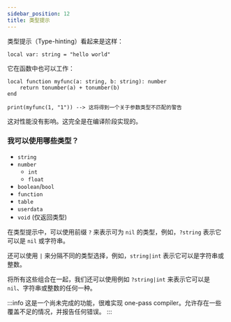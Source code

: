 ```yaml
---
sidebar_position: 12
title: 类型提示
---
```

类型提示（Type-hinting）看起来是这样：
```pluto showLineNumbers
local var: string = "hello world"
```
它在函数中也可以工作：
```pluto showLineNumbers
local function myfunc(a: string, b: string): number
    return tonumber(a) + tonumber(b)
end

print(myfunc(1, "1")) --> 这将得到一个关于参数类型不匹配的警告
```
这对性能没有影响。这完全是在编译阶段实现的。
### 我可以使用哪些类型？
- `string`
- `number`
  - `int`
  - `float`
- `boolean`/`bool`
- `function`
- `table`
- `userdata`
- `void` (仅返回类型)

在类型提示中，可以使用前缀 `?` 来表示可为 `nil` 的类型，例如，`?string` 表示它可以是 `nil` 或字符串。

还可以使用 `|` 来分隔不同的类型选择，例如，`string|int` 表示它可以是字符串或整数。

将所有这些组合在一起，我们还可以使用例如 `?string|int` 来表示它可以是 `nil`、字符串或整数的任何一种。

:::info
这是一个尚未完成的功能，很难实现 one-pass compiler。允许存在一些覆盖不足的情况，并报告任何错误。
:::